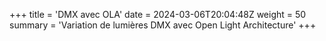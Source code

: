 +++
title = 'DMX avec OLA'
date = 2024-03-06T20:04:48Z
weight = 50
summary = 'Variation de lumières DMX avec Open Light Architecture'
+++
